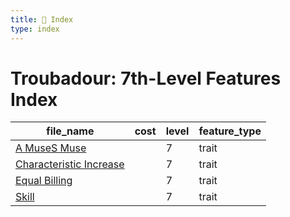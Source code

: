 ```yaml
---
title: 📑 Index
type: index
---
```


# Troubadour: 7th-Level Features Index

| file_name                                            | cost | level | feature_type |
| ---------------------------------------------------- | ---- | ----- | ------------ |
| [A MuseS Muse](A%20MuseS%20Muse)                     |      | 7     | trait        |
| [Characteristic Increase](Characteristic%20Increase) |      | 7     | trait        |
| [Equal Billing](Equal%20Billing)                     |      | 7     | trait        |
| [Skill](Skill)                                       |      | 7     | trait        |
